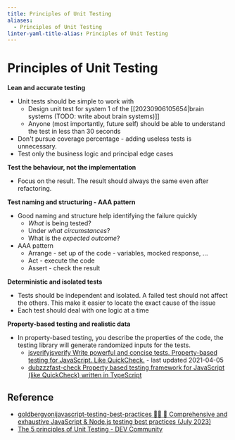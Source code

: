 ```yaml
---
title: Principles of Unit Testing
aliases:
  - Principles of Unit Testing
linter-yaml-title-alias: Principles of Unit Testing
---
```


# Principles of Unit Testing

**Lean and accurate testing**

- Unit tests should be simple to work with
	- Design unit test for system 1 of the [[20230906105654|brain systems (TODO: write about brain systems)]]
	- Anyone (most importantly, future self) should be able to understand the test in less than 30 seconds
- Don't pursue coverage percentage - adding useless tests is unnecessary.
- Test only the business logic and principal edge cases

**Test the behaviour, not the implementation**

- Focus on the result. The result should always the same even after refactoring.

**Test naming and structuring - AAA pattern**

- Good naming and structure help identifying the failure quickly
	- _What_ is being tested?
	- Under _what circumstances_?
	- What is the _expected outcome_?
- AAA pattern
	- Arrange - set up of the code - variables, mocked response, ...
	- Act - execute the code
	- Assert - check the result

**Deterministic and isolated tests**

- Tests should be independent and isolated. A failed test should not affect the others. This make it easier to locate the exact cause of the issue
- Each test should deal with one logic at a time

**Property-based testing and realistic data**

- In property-based testing, you describe the properties of the code, the testing library will generate randomized inputs for the tests.
	- [jsverifyjsverify Write powerful and concise tests. Property-based testing for JavaScript. Like QuickCheck.](https://github.com/jsverify/jsverify) - last updated 2021-04-05
	- [dubzzzfast-check Property based testing framework for JavaScript (like QuickCheck) written in TypeScript](https://github.com/dubzzz/fast-check)

## Reference

- [goldbergyonijavascript-testing-best-practices 📗🌐 🚢 Comprehensive and exhaustive JavaScript & Node.js testing best practices (July 2023)](https://github.com/goldbergyoni/javascript-testing-best-practices)
- [The 5 principles of Unit Testing - DEV Community](https://dev.to/one-beyond/the-5-principles-of-unit-testing-1p5f?utm_source=tldrwebdev)
